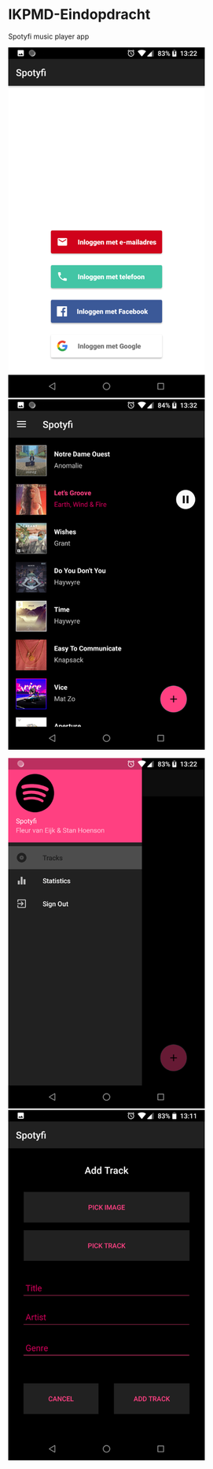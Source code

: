 # IKPMD-Eindopdracht
Spotyfi music player app



<img src="https://github.com/fleurvaneijk/IKPMD-Eindopdracht/blob/master/images/SignIn.png" alt="alt text" width="400">         <img src="https://github.com/fleurvaneijk/IKPMD-Eindopdracht/blob/master/images/Tracks_Playing.png" alt="alt text" width="400">

<img src="https://github.com/fleurvaneijk/IKPMD-Eindopdracht/blob/master/images/NavigationDrawer.png" alt="alt text" width="400">         <img src="https://github.com/fleurvaneijk/IKPMD-Eindopdracht/blob/master/images/AddTrack.png" alt="alt text" width="400">
